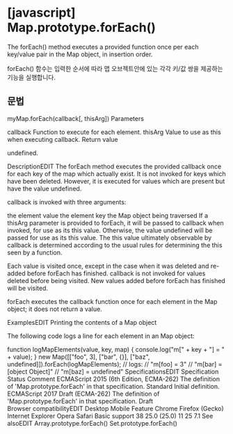 # [javascript] Map.prototype.forEach()

The forEach() method executes a provided function once per each key/value pair in the Map object, in insertion order.

forEach() 함수는 입력한 순서에 따라 맵 오브젝트안에 있는 각각 키/값 쌍을 제공하는 기능을 실행합니다. 

## 문법
myMap.forEach(callback[, thisArg])
Parameters

callback
Function to execute for each element.
thisArg
Value to use as this when executing callback.
Return value

undefined.

DescriptionEDIT
The forEach method executes the provided callback once for each key of the map which actually exist. It is not invoked for keys which have been deleted. However, it is executed for values which are present but have the value undefined.

callback is invoked with three arguments:

the element value
the element key
the Map object being traversed
If a thisArg parameter is provided to forEach, it will be passed to callback when invoked, for use as its this value.  Otherwise, the value undefined will be passed for use as its this value.  The this value ultimately observable by callback is determined according to the usual rules for determining the this seen by a function.

Each value is visited once, except in the case when it was deleted and re-added before forEach has finished. callback is not invoked for values deleted before being visited. New values added before forEach has finished will be visited.

forEach executes the callback function once for each element in the Map object; it does not return a value.

ExamplesEDIT
Printing the contents of a Map object

The following code logs a line for each element in an Map object:

function logMapElements(value, key, map) {
    console.log("m[" + key + "] = " + value);
}
new Map([["foo", 3], ["bar", {}], ["baz", undefined]]).forEach(logMapElements);
// logs:
// "m[foo] = 3"
// "m[bar] = [object Object]"
// "m[baz] = undefined"
SpecificationsEDIT
Specification	Status	Comment
ECMAScript 2015 (6th Edition, ECMA-262)
The definition of 'Map.prototype.forEach' in that specification.	Standard	Initial definition.
ECMAScript 2017 Draft (ECMA-262)
The definition of 'Map.prototype.forEach' in that specification.	Draft	 
Browser compatibilityEDIT
Desktop Mobile
Feature	Chrome	Firefox (Gecko)	Internet Explorer	Opera	Safari
Basic support	38	25.0 (25.0)	11	25	7.1
See alsoEDIT
Array.prototype.forEach()
Set.prototype.forEach()